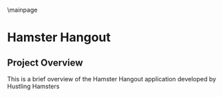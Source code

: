 \mainpage

# Hamster Hangout

## Project Overview
This is a brief overview of the Hamster Hangout application developed by Hustling Hamsters
